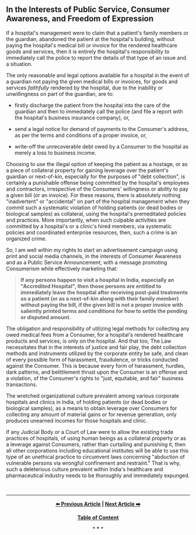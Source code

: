 ## In the Interests of Public Service, Consumer Awareness, and Freedom of Expression

If a hospital's management were to claim that a patient's family members or the guardian, abandoned the patient at the hospital's building, without paying the hospital's medical bill or invoice for the rendered healthcare goods and services, then it is entirely the hospital's responsibility to immediately call the police to report the details of that type of an issue and a situation. 

The only reasonable and legal options available for a hospital in the event of a guardian not paying the given medical bills or invoices, for goods and services *faithfully* rendered by the hospital, due to the inability or unwillingness on part of the guardian, are to: 

- firstly discharge the patient from the hospital into the care of the guardian and then to immediately call the police (and file a report with the hospital's business insurance company), or, 

- send a legal notice for demand of payments to the Consumer's address, as per the terms and conditions of a proper invoice, or, 

- write-off the unrecoverable debt owed by a Consumer to the hospital as merely a loss to business income. 

Choosing to use the illegal option of keeping the patient as a hostage, or as a piece of collateral property for gaining leverage over the patient's guardian or next-of-kin, especially for the purposes of "debt collection", is certainly a punishable offense being committed by the hospital's employees and contractors, irrespective of the Consumers' willingness or ability to pay a given bill (or an invoice). For these reasons, there is absolutely nothing "inadvertent" or "accidental" on part of the hospital management when they commit such a systematic violation of holding patients (or dead bodies or biological samples) as collateral, using the hospital's premeditated policies and practices. More importantly, when such culpable activities are committed by a hospital's or a clinic's hired members, via systematic policies and coordinated enterprise resources, then, such a crime is an organized crime. 

So, I am well within my rights to start an advertisement campaign using print and social media channels, in the interests of Consumer Awareness and as a Public Service Announcement, with a message promoting Consumerism while effectively marketing that: 

>**If any persons happen to visit a hospital in India, especially an "Accredited Hospital", then those persons are entitled to immediately leave the hospital after receiving post-paid treatments as a patient (or as a next-of-kin along with their family member) without paying the bill, if the given bill is not a proper invoice with saliently printed terms and conditions for how to settle the pending or disputed amount.** 
  
The obligation and responsibility of utilizing legal methods for collecting any owed medical fees from a Consumer, for a hospital's rendered healthcare products and services, is only on the hospital. And that too, The Law necessitates that in the interests of justice and fair play, the debt collection methods and instruments utilized by the corporate entity be safe, and clean of every possible form of harassment, fraudulence, or tricks conducted against the Consumer. This is because every form of harassment, hurdles, dark patterns, and belittlement thrust upon the Consumer is an offense and a violation, of the Consumer's rights to "just, equitable, and fair" business transactions. 

The wretched organizational culture prevalent among various corporate hospitals and clinics in India, of holding patients (or dead bodies or biological samples), as a means to obtain leverage over Consumers for collecting any amount of material gains or for revenue generation, only produces unearned incomes for those hospitals and clinic. 

If any Judicial Body or a Court of Law were to allow the existing trade practices of hospitals, of using human beings as a collateral property or as a leverage against Consumers, rather than curtailing and punishing it, then all other corporations including educational institutes will be able to use this type of an unethical practice to circumvent laws concerning "abduction of vulnerable persons via wrongful confinement and restraint." That is why, such a deleterious culture prevalent within India's healthcare and pharmaceutical industry needs to be thoroughly and immediately expunged.   

<br>

---

<div align="center">
  
  **[:arrow_left: Previous Article][Prev] | [Next Article :arrow_right:][Next]** 
  
  **[Table of Content][TOC]**

  [Prev]: https://github.com/just-noticeable/damroo/blob/main/hindi-translation-of-article-about-scams-among-indian-central-universities.md
  [TOC]: https://github.com/just-noticeable/damroo?tab=readme-ov-file#damroo
  [Next]: https://github.com/just-noticeable/damroo/

  
  <p>* <b>*</b> *</p> 
  
</div>
